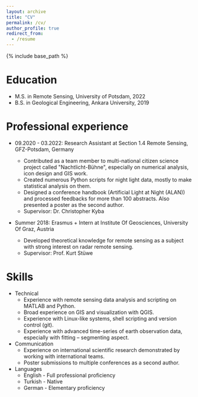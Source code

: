 ```yaml
---
layout: archive
title: "CV"
permalink: /cv/
author_profile: true
redirect_from:
  - /resume
---
```


{% include base_path %}

Education
======
* M.S. in Remote Sensing, University of Potsdam, 2022
* B.S. in Geological Engineering, Ankara University, 2019

Professional experience
======
* 09.2020 - 03.2022: Research Assistant at Section 1.4 Remote Sensing, GFZ-Potsdam, Germany
  * Contributed as a team member to multi-national citizen science project called "Nachtlicht-Bühne", especially on numerical analysis, icon design and GIS work.
  * Created numerous Python scripts for night light data, mostly to make statistical analysis on them.
  * Designed a conference handbook (Artificial Light at Night (ALAN)) and processed feedbacks for more than 100 abstracts. Also presented a poster as the second author.
  * Supervisor: Dr. Christopher Kyba

* Summer 2018: Erasmus + Intern at Institute Of Geosciences, University Of Graz, Austria
  * Developed theoretical knowledge for remote sensing as a subject with strong interest on radar remote sensing.
  * Supervisor: Prof. Kurt Stüwe
  
Skills
======
* Technical
  * Experience with remote sensing data analysis and scripting on MATLAB and Python.
  * Broad experience on GIS and visualization with QGIS.
  * Experience with Linux-like systems, shell scripting and version control (git).
  * Experience with advanced time-series of earth observation data, especially with fitting – segmenting aspect.
* Communication
  * Experience on international scientific research demonstrated by working with international teams. 
  * Poster submissions to multiple conferences as a second author.
* Languages
  * English - Full professional proficiency
  * Turkish - Native
  * German - Elementary proficiency